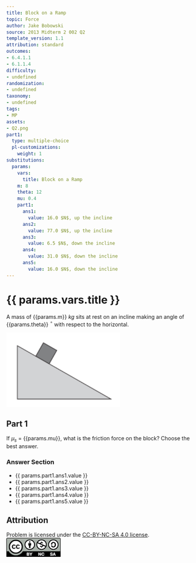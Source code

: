 ```yaml
---
title: Block on a Ramp
topic: Force
author: Jake Bobowski
source: 2013 Midterm 2 002 Q2
template_version: 1.1
attribution: standard
outcomes:
- 6.4.1.1
- 6.1.1.4
difficulty:
- undefined
randomization:
- undefined
taxonomy:
- undefined
tags:
- MP
assets:
- Q2.png
part1:
  type: multiple-choice
  pl-customizations:
    weight: 1
substitutions:
  params:
    vars:
      title: Block on a Ramp
    m: 8
    theta: 12
    mu: 0.4
    part1:
      ans1:
        value: 16.0 $N$, up the incline
      ans2:
        value: 77.0 $N$, up the incline
      ans3:
        value: 6.5 $N$, down the incline
      ans4:
        value: 31.0 $N$, down the incline
      ans5:
        value: 16.0 $N$, down the incline
---
```

# {{ params.vars.title }}
A mass of {{params.m}} $kg$ sits at rest on an incline making an angle of {{params.theta}} $^\circ$ with respect to the horizontal.

<img src="Q2.png" width=300 alt = "a block sits on a ramp that makes angle theta with the horizontal">

## Part 1

If $\mu_s$ = {{params.mu}}, what is the friction force on the block?
Choose the best answer.

### Answer Section

- {{ params.part1.ans1.value }}
- {{ params.part1.ans2.value }}
- {{ params.part1.ans3.value }}
- {{ params.part1.ans4.value }}
- {{ params.part1.ans5.value }}

## Attribution

Problem is licensed under the [CC-BY-NC-SA 4.0 license](https://creativecommons.org/licenses/by-nc-sa/4.0/).<br> ![The Creative Commons 4.0 license requiring attribution-BY, non-commercial-NC, and share-alike-SA license.](https://raw.githubusercontent.com/firasm/bits/master/by-nc-sa.png)